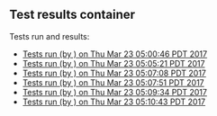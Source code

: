 Test results container
--

Tests run and results: 

 * [Tests run (by ) on Thu Mar 23 05:00:46 PDT 2017](20170323-0500-46.md)
 * [Tests run (by ) on Thu Mar 23 05:05:21 PDT 2017](20170323-0505-21.md)
 * [Tests run (by ) on Thu Mar 23 05:07:08 PDT 2017](20170323-0507-08.md)
 * [Tests run (by ) on Thu Mar 23 05:07:51 PDT 2017](20170323-0507-51.md)
 * [Tests run (by ) on Thu Mar 23 05:09:34 PDT 2017](20170323-0509-34.md)
 * [Tests run (by ) on Thu Mar 23 05:10:43 PDT 2017](20170323-0510-43.md)
